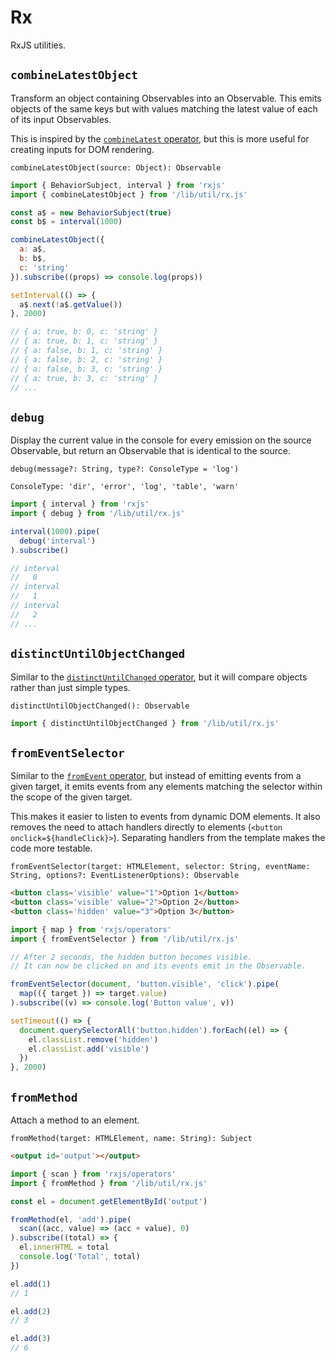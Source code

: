 # Rx

RxJS utilities.

## `combineLatestObject`

Transform an object containing Observables into an Observable. This emits objects of the same keys but with values matching the latest value of each of its input Observables.

This is inspired by the [`combineLatest` operator](https://rxjs-dev.firebaseapp.com/api/index/function/combineLatest), but this is more useful for creating inputs for DOM rendering.

```
combineLatestObject(source: Object): Observable
```

```js
import { BehaviorSubject, interval } from 'rxjs'
import { combineLatestObject } from '/lib/util/rx.js'

const a$ = new BehaviorSubject(true)
const b$ = interval(1000)

combineLatestObject({
  a: a$,
  b: b$,
  c: 'string'
}).subscribe((props) => console.log(props))

setInterval(() => {
  a$.next(!a$.getValue())
}, 2000)

// { a: true, b: 0, c: 'string' }
// { a: true, b: 1, c: 'string' }
// { a: false, b: 1, c: 'string' }
// { a: false, b: 2, c: 'string' }
// { a: false, b: 3, c: 'string' }
// { a: true, b: 3, c: 'string' }
// ...
```

## `debug`

Display the current value in the console for every emission on the source Observable, but return an Observable that is identical to the source.

```
debug(message?: String, type?: ConsoleType = 'log')

ConsoleType: 'dir', 'error', 'log', 'table', 'warn'
```

```js
import { interval } from 'rxjs'
import { debug } from '/lib/util/rx.js'

interval(1000).pipe(
  debug('interval')
).subscribe()

// interval
//   0
// interval
//   1
// interval
//   2
// ...
```

## `distinctUntilObjectChanged`

Similar to the [`distinctUntilChanged` operator](https://rxjs-dev.firebaseapp.com/api/operators/distinctUntilChanged), but it will compare objects rather than just simple types.

```
distinctUntilObjectChanged(): Observable
```

```js
import { distinctUntilObjectChanged } from '/lib/util/rx.js'
```

## `fromEventSelector`

Similar to the [`fromEvent` operator](https://rxjs-dev.firebaseapp.com/api/index/function/fromEvent), but instead of emitting events from a given target, it emits events from any elements matching the selector within the scope of the given target.

This makes it easier to listen to events from dynamic DOM elements. It also removes the need to attach handlers directly to elements (`<button onclick=${handleClick}>`). Separating handlers from the template makes the code more testable.

```
fromEventSelector(target: HTMLElement, selector: String, eventName: String, options?: EventListenerOptions): Observable
```

```html
<button class='visible' value="1">Option 1</button>
<button class='visible' value="2">Option 2</button>
<button class='hidden' value="3">Option 3</button>
```

```js
import { map } from 'rxjs/operators'
import { fromEventSelector } from '/lib/util/rx.js'

// After 2 seconds, the hidden button becomes visible.
// It can now be clicked on and its events emit in the Observable.

fromEventSelector(document, 'button.visible', 'click').pipe(
  map(({ target }) => target.value)
).subscribe((v) => console.log('Button value', v))

setTimeout(() => {
  document.querySelectorAll('button.hidden').forEach((el) => {
    el.classList.remove('hidden')
    el.classList.add('visible')
  })
}, 2000)
```

## `fromMethod`

Attach a method to an element.

```
fromMethod(target: HTMLElement, name: String): Subject
```

```html
<output id='output'></output>
```

```js
import { scan } from 'rxjs/operators'
import { fromMethod } from '/lib/util/rx.js'

const el = document.getElementById('output')

fromMethod(el, 'add').pipe(
  scan((acc, value) => (acc + value), 0)
).subscribe((total) => {
  el.innerHTML = total
  console.log('Total', total)
})

el.add(1)
// 1

el.add(2)
// 3

el.add(3)
// 6
```
